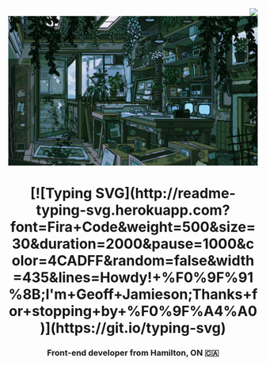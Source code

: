 <img align="right" src="https://visitor-badge.laobi.icu/badge?page_id=UnionPAC.UnionPAC" />
<img align='center' src="https://github.com/UnionPAC/UnionPAC/blob/main/jungle-lab.gif" alt="A jungle science lab, where plants thrive both on the ground and on the walls" />

<h1 align="center">
    [![Typing SVG](http://readme-typing-svg.herokuapp.com?font=Fira+Code&weight=500&size=30&duration=2000&pause=1000&color=4CADFF&random=false&width=435&lines=Howdy!+%F0%9F%91%8B;I'm+Geoff+Jamieson;Thanks+for+stopping+by+%F0%9F%A4%A0)](https://git.io/typing-svg)
</h1>

<h3 align="center">Front-end developer from Hamilton, ON 🇨🇦</h3>



